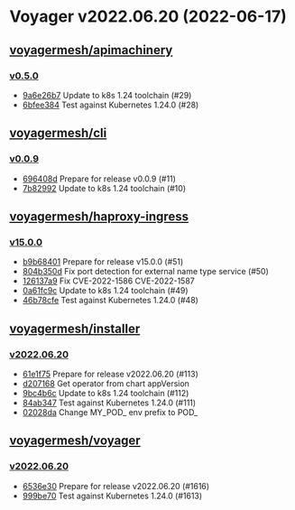 # Voyager v2022.06.20 (2022-06-17)


## [voyagermesh/apimachinery](https://github.com/voyagermesh/apimachinery)

### [v0.5.0](https://github.com/voyagermesh/apimachinery/releases/tag/v0.5.0)

- [9a6e26b7](https://github.com/voyagermesh/apimachinery/commit/9a6e26b7) Update to k8s 1.24 toolchain (#29)
- [6bfee384](https://github.com/voyagermesh/apimachinery/commit/6bfee384) Test against Kubernetes 1.24.0 (#28)



## [voyagermesh/cli](https://github.com/voyagermesh/cli)

### [v0.0.9](https://github.com/voyagermesh/cli/releases/tag/v0.0.9)

- [696408d](https://github.com/voyagermesh/cli/commit/696408d) Prepare for release v0.0.9 (#11)
- [7b82992](https://github.com/voyagermesh/cli/commit/7b82992) Update to k8s 1.24 toolchain (#10)



## [voyagermesh/haproxy-ingress](https://github.com/voyagermesh/haproxy-ingress)

### [v15.0.0](https://github.com/voyagermesh/haproxy-ingress/releases/tag/v15.0.0)

- [b9b68401](https://github.com/voyagermesh/haproxy-ingress/commit/b9b684018) Prepare for release v15.0.0 (#51)
- [804b350d](https://github.com/voyagermesh/haproxy-ingress/commit/804b350d9) Fix port detection for external name type service (#50)
- [126137a9](https://github.com/voyagermesh/haproxy-ingress/commit/126137a90) Fix CVE-2022-1586 CVE-2022-1587
- [0a61fc9c](https://github.com/voyagermesh/haproxy-ingress/commit/0a61fc9c4) Update to k8s 1.24 toolchain (#49)
- [46b78cfe](https://github.com/voyagermesh/haproxy-ingress/commit/46b78cfed) Test against Kubernetes 1.24.0 (#48)



## [voyagermesh/installer](https://github.com/voyagermesh/installer)

### [v2022.06.20](https://github.com/voyagermesh/installer/releases/tag/v2022.06.20)

- [61e1f75](https://github.com/voyagermesh/installer/commit/61e1f75) Prepare for release v2022.06.20 (#113)
- [d207168](https://github.com/voyagermesh/installer/commit/d207168) Get operator from chart appVersion
- [9bc4b6c](https://github.com/voyagermesh/installer/commit/9bc4b6c) Update to k8s 1.24 toolchain (#112)
- [84ab347](https://github.com/voyagermesh/installer/commit/84ab347) Test against Kubernetes 1.24.0 (#111)
- [02028da](https://github.com/voyagermesh/installer/commit/02028da) Change MY_POD_ env prefix to POD_



## [voyagermesh/voyager](https://github.com/voyagermesh/voyager)

### [v2022.06.20](https://github.com/voyagermesh/voyager/releases/tag/v2022.06.20)

- [6536e30](https://github.com/voyagermesh/voyager/commit/6536e30) Prepare for release v2022.06.20 (#1616)
- [999be70](https://github.com/voyagermesh/voyager/commit/999be70) Test against Kubernetes 1.24.0 (#1613)




